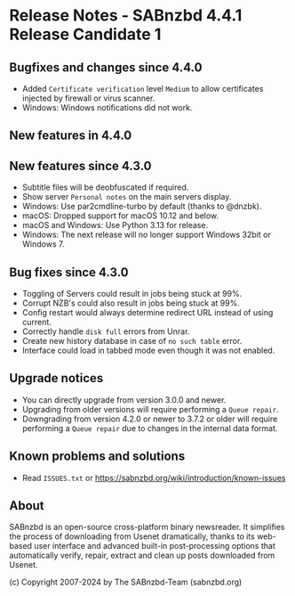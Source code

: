 Release Notes - SABnzbd 4.4.1 Release Candidate 1
=========================================================

## Bugfixes and changes since 4.4.0
* Added `Certificate verification` level `Medium` to allow
  certificates injected by firewall or virus scanner.
* Windows: Windows notifications did not work.

## New features in 4.4.0

## New features since 4.3.0

* Subtitle files will be deobfuscated if required.
* Show server `Personal notes` on the main servers display.
* Windows: Use par2cmdline-turbo by default (thanks to @dnzbk).
* macOS: Dropped support for macOS 10.12 and below.
* macOS and Windows: Use Python 3.13 for release.
* Windows: The next release will no longer support Windows 32bit or Windows 7.

## Bug fixes since 4.3.0

* Toggling of Servers could result in jobs being stuck at 99%.
* Corrupt NZB's could also result in jobs being stuck at 99%.
* Config restart would always determine redirect URL instead of using current.
* Correctly handle `disk full` errors from Unrar.
* Create new history database in case of `no such table` error.
* Interface could load in tabbed mode even though it was not enabled.

## Upgrade notices

* You can directly upgrade from version 3.0.0 and newer.
* Upgrading from older versions will require performing a `Queue repair`.
* Downgrading from version 4.2.0 or newer to 3.7.2 or older will require
  performing a `Queue repair` due to changes in the internal data format.

## Known problems and solutions

* Read `ISSUES.txt` or https://sabnzbd.org/wiki/introduction/known-issues

## About
SABnzbd is an open-source cross-platform binary newsreader.
It simplifies the process of downloading from Usenet dramatically, thanks to its web-based
user interface and advanced built-in post-processing options that automatically verify, repair,
extract and clean up posts downloaded from Usenet.

(c) Copyright 2007-2024 by The SABnzbd-Team (sabnzbd.org)
